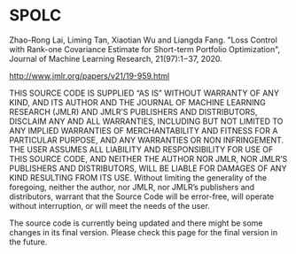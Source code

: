 # SPOLC
Zhao-Rong Lai, Liming Tan, Xiaotian Wu and Liangda Fang. "Loss Control with Rank-one Covariance Estimate for Short-term Portfolio Optimization",  Journal of Machine Learning Research, 21(97):1−37, 2020. 

http://www.jmlr.org/papers/v21/19-959.html

THIS SOURCE CODE IS SUPPLIED “AS IS” WITHOUT WARRANTY OF ANY KIND, AND ITS AUTHOR AND THE JOURNAL OF MACHINE LEARNING RESEARCH (JMLR) AND JMLR’S PUBLISHERS AND DISTRIBUTORS, DISCLAIM ANY AND ALL WARRANTIES, INCLUDING BUT NOT LIMITED TO ANY IMPLIED WARRANTIES OF MERCHANTABILITY AND FITNESS FOR A PARTICULAR PURPOSE, AND ANY WARRANTIES OR NON INFRINGEMENT. THE USER ASSUMES ALL LIABILITY AND RESPONSIBILITY FOR USE OF THIS SOURCE CODE, AND NEITHER THE AUTHOR NOR JMLR, NOR JMLR’S PUBLISHERS AND DISTRIBUTORS, WILL BE LIABLE FOR DAMAGES OF ANY KIND RESULTING FROM ITS USE. Without limiting the generality of the foregoing, neither the author, nor JMLR, nor JMLR’s publishers and distributors, warrant that the Source Code will be error-free, will operate without interruption, or will meet the needs of the user.

The source code is currently being updated and there might be some changes in its final version. Please check this page for the final version in the future.

